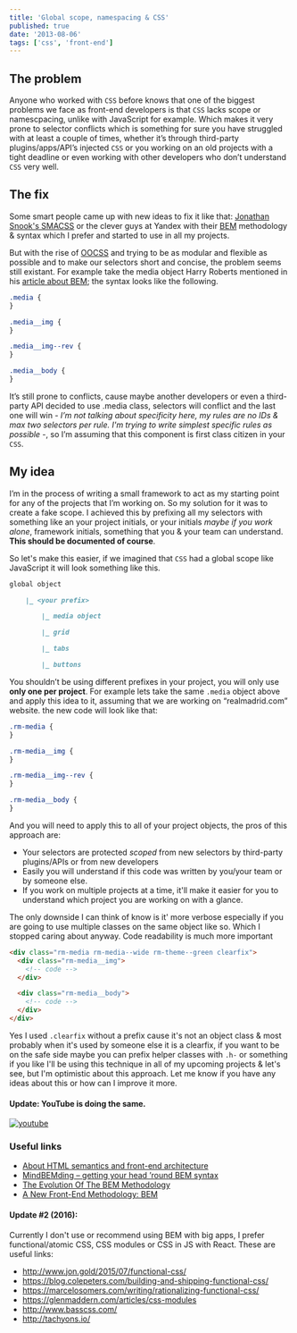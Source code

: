 ```yaml
---
title: 'Global scope, namespacing & CSS'
published: true
date: '2013-08-06'
tags: ['css', 'front-end']
---
```


## The problem

Anyone who worked with `CSS` before knows that one of the biggest problems we
face as front-end developers is that `CSS` lacks scope or namescpacing, unlike
with JavaScript for example. Which makes it very prone to selector conflicts
which is something for sure you have struggled with at least a couple of times,
whether it’s through third-party plugins/apps/API’s injected `CSS` or you
working on an old projects with a tight deadline or even working with other
developers who don’t understand `CSS` very well.

<!-- more -->

## The fix

Some smart people came up with new ideas to fix it like that:
[Jonathan Snook's SMACSS](http://smacss.com/book/categorizing) or the clever
guys at Yandex with their [BEM](http://bem.info/method/) methodology & syntax
which I prefer and started to use in all my projects.

But with the rise of [OOCSS](http://oocss.org/) and trying to be as modular and
flexible as possible and to make our selectors short and concise, the problem
seems still existant. For example take the media object Harry Roberts mentioned
in his
[article about BEM](http://csswizardry.com/2013/01/mindbemding-getting-your-head-round-bem-syntax/); the
syntax looks like the following.

```css
.media {
}

.media__img {
}

.media__img--rev {
}

.media__body {
}
```

It’s still prone to conflicts, cause maybe another developers or even a
third-party API decided to use .media class, selectors will conflict and the
last one will win - _I’m not talking about specificity here, my rules are no IDs
& max two selectors per rule. I'm trying to write simplest specific rules as
possible -_, so I’m assuming that this component is first class citizen in your
`CSS`.

## My idea

I’m in the process of writing a small framework to act as my starting point for
any of the projects that I’m working on. So my solution for it was to create a
fake scope. I achieved this by prefixing all my selectors with something like an
your project initials, or your initials _maybe if you work alone_, framework
initials, something that you &amp; your team can understand. **This should be
documented of course**.

So let's make this easier, if we imagined that `CSS` had a global scope like
JavaScript it will look something like this.

```md
global object

    |_ <your prefix>

        |_ media object

        |_ grid

        |_ tabs

        |_ buttons
```

You shouldn’t be using different prefixes in your project, you will only use
**only one per project**. For example lets take the same `.media` object above
and apply this idea to it, assuming that we are working on “realmadrid.com”
website. the new code will look like that:

```css
.rm-media {
}

.rm-media__img {
}

.rm-media__img--rev {
}

.rm-media__body {
}
```

And you will need to apply this to all of your project objects, the pros of this
approach are:

- Your selectors are protected _scoped_ from new selectors by third-party
  plugins/APIs or from new developers
- Easily you will understand if this code was written by you/your team or by
  someone else.
- If you work on multiple projects at a time, it'll make it easier for you to
  understand which project you are working on with a glance.

The only downside I can think of know is it' more verbose especially if you are
going to use multiple classes on the same object like so. Which I stopped caring
about anyway. Code readability is much more important

```html
<div class="rm-media rm-media--wide rm-theme--green clearfix">
  <div class="rm-media__img">
    <!-- code -->
  </div>

  <div class="rm-media__body">
    <!-- code -->
  </div>
</div>
```

Yes I used `.clearfix` without a prefix cause it's not an object class &amp;
most probably when it's used by someone else it is a clearfix, if you want to be
on the safe side maybe you can prefix helper classes with `.h-` or something if
you like I'll be using this technique in all of my upcoming projects &amp; let's
see, but I'm optimistic about this approach. Let me know if you have any ideas
about this or how can I improve it more.

#### Update: YouTube is doing the same.

<a href="/img/youtube.png">
  <img src="/img/youtube.png" alt="youtube" class="aligncenter size-medium wp-image-937" />
</a>

### Useful links

- [About HTML semantics and front-end architecture](http://nicolasgallagher.com/about-html-semantics-front-end-architecture/)
- [MindBEMding – getting your head ’round BEM syntax](http://csswizardry.com/2013/01/mindbemding-getting-your-head-round-bem-syntax/)
- [The Evolution Of The BEM Methodology](http://coding.smashingmagazine.com/2013/02/21/the-history-of-the-bem-methodology/)
- [A New Front-End Methodology: BEM](http://coding.smashingmagazine.com/2012/04/16/a-new-front-end-methodology-bem/)

#### Update #2 (2016):

Currently I don't use or recommend using BEM with big apps, I prefer
functional/atomic CSS, CSS modules or CSS in JS with React. These are useful
links:

- http://www.jon.gold/2015/07/functional-css/
- https://blog.colepeters.com/building-and-shipping-functional-css/
- https://marcelosomers.com/writing/rationalizing-functional-css/
- https://glenmaddern.com/articles/css-modules
- http://www.basscss.com/
- http://tachyons.io/
